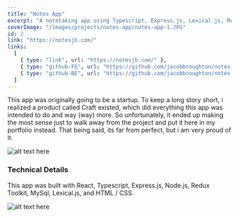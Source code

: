```yaml
---
title: "Notes App"
excerpt: "A notetaking app using Typescript, Express.js, Lexical.js, Redux Toolkit, and more."
coverImage: "/images/projects/notes-app/notes-app-1.JPG"
id: 2
link: "https://notesjb.com/"
links:
  [
    { type: "link", url: "https://notesjb.com/" },
    { type: "github-FE", url: "https://github.com/jacobbroughton/notes-app-client" },
    { type: "github-BE", url: "https://github.com/jacobbroughton/notes-app-backend" },
  ]
---
```


<p>This app was originally going to be a startup. To keep a long story short, i realized a product called Craft existed, which did everything this app was intended to do and way (way) more. So unfortunately, it ended up making the most sense just to walk away from the project and put it here in my portfolio instead. That being said, its far from perfect, but i am very proud of it.</p>

![alt text here](/images/projects/notes-app/notes-app-1.JPG)

### Technical Details

This app was built with React, Typescript, Express.js, Node.js, Redux Toolkit, MySql, Lexical.js, and HTML / CSS.

![alt text here](/images/projects/notes-app/notes-app-3.JPG)
